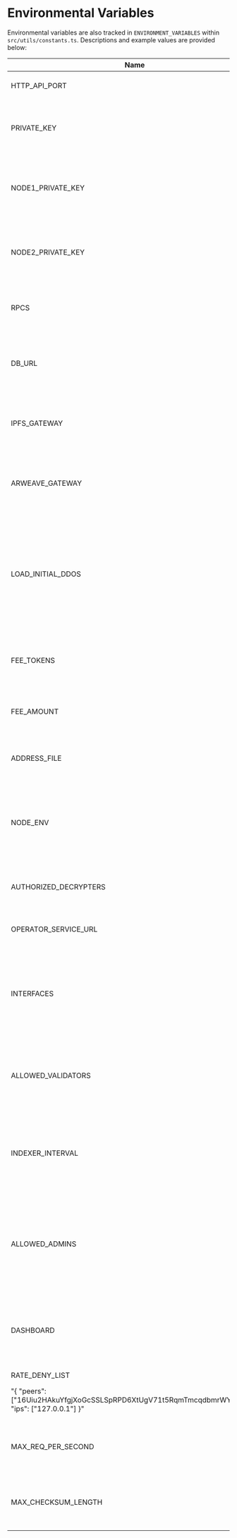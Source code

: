 # Environmental Variables

Environmental variables are also tracked in `ENVIRONMENT_VARIABLES` within `src/utils/constants.ts`. Descriptions and example values are provided below:

| Name                                                                                                   | Required                         | Example Value                                                                                                                                                                                                                | Description                                                                                                                                       |
| ------------------------------------------------------------------------------------------------------ | -------------------------------- | ---------------------------------------------------------------------------------------------------------------------------------------------------------------------------------------------------------------------------- | ------------------------------------------------------------------------------------------------------------------------------------------------- |
| HTTP_API_PORT                                                                                          | false                            | 8000                                                                                                                                                                                                                         | Port number for the HTTP API.                                                                                                                     |
| PRIVATE_KEY                                                                                            | true                             | "0x1d751ded5a32226054cd2e71261039b65afb9ee1c746d055dd699b1150a5befc"                                                                                                                                                         | The private key for the node, required for node operations.                                                                                       |
| NODE1_PRIVATE_KEY                                                                                      | false                            | "0xfd5c1ccea015b6d663618850824154a3b3fb2882c46cefb05b9a93fea8c3d215"                                                                                                                                                         | Used on test environments, specifically CI, represents the private key for node 1.                                                                |
| NODE2_PRIVATE_KEY                                                                                      | false                            | "0x1263dc73bef43a9da06149c7e598f52025bf4027f1d6c13896b71e81bb9233fb"                                                                                                                                                         | Used on test environments, specifically CI, represents the private key for node 2.                                                                |
| RPCS                                                                                                   | false                            | "{ \"11155420\":{ \"rpc\":\"https://sepolia.optimism.io\", \"fallbackRPCs\": [\"https://public.stackup.sh/api/v1/node/optimism-sepolia\"], \"chainId\": 11155420, \"network\": \"optimism-sepolia\", \"chunkSize\": 1000 }}" | JSON object defining RPC endpoints for various networks.                                                                                          |
| DB_URL                                                                                                 | false                            | "http://localhost:8108/?apiKey=xyz"                                                                                                                                                                                          | URL for connecting to the database. Required for running a database with the node.                                                                |
| IPFS_GATEWAY                                                                                           | false                            | "https://ipfs.io/"                                                                                                                                                                                                           | The gateway URL for IPFS, used for downloading files from IPFS.                                                                                   |
| ARWEAVE_GATEWAY                                                                                        | false                            | "https://arweave.net/"                                                                                                                                                                                                       | The gateway URL for Arweave, used for downloading files from Arweave.                                                                             |
| LOAD_INITIAL_DDOS                                                                                      | false                            | false                                                                                                                                                                                                                        | If set, the node will load initial DDOs from JSON files at startup. This is useful for testing or bootstrapping the network with predefined data. |
| FEE_TOKENS                                                                                             | false                            | "{ \"1\": \"0x967da4048cD07aB37855c090aAF366e4ce1b9F48\", ...}"                                                                                                                                                              | Mapping of chain IDs to token addresses for setting fees in the network.                                                                          |
| FEE_AMOUNT                                                                                             | false                            | "{ \"amount\": 1, \"unit\": \"MB\" }"                                                                                                                                                                                        | Specifies the fee amount and unit (e.g., MB for megabytes).                                                                                       |
| ADDRESS_FILE                                                                                           | false                            | "ADDRESS_FILE=${HOME}/.ocean/ocean-contracts/artifacts/address.json"                                                                                                                                                         | File location where Ocean contract addresses are saved.                                                                                           |
| NODE_ENV                                                                                               | false                            | 'development'                                                                                                                                                                                                                | Typically used to specify the environment (e.g., development, production) the node is running in.                                                 |
| AUTHORIZED_DECRYPTERS                                                                                  | false                            | "['0xe2DD09d719Da89e5a3D0F2549c7E24566e947260']                                                                                                                                                                              | A JSON array of addresses that are authorized to decrypt data.                                                                                    |
| OPERATOR_SERVICE_URL                                                                                   | false                            | "[\"http://example.c2d.cluster1.com\",\"http://example.cd2.cluster2.com\"]"                                                                                                                                                  | Configures C2D cluster URLs for the node.                                                                                                         |
| INTERFACES                                                                                             | false                            | "[\"HTTP\",\"P2P\"]"                                                                                                                                                                                                         | Network interfaces the node supports, e.g., HTTP and P2P. By default, if not specified, both are supported.                                       |
| ALLOWED_VALIDATORS                                                                                     | false                            | "[\"0x123\",\"0x456\"]"                                                                                                                                                                                                      | Array of addresses for allowed validators to verify asset signatures before indexing.                                                             |
| INDEXER_INTERVAL                                                                                       | false                            | 10000                                                                                                                                                                                                                        | Sets the interval in milliseconds for the indexer to crawl. The default is 30 seconds if not set.                                                 |
| ALLOWED_ADMINS                                                                                         | false                            | "[\"0x967da4048cD07aB37855c090aAF366e4ce1b9F48\",\"0x388C818CA8B9251b393131C08a736A67ccB19297\"]"                                                                                                                            | Sets the public address of accounts which have access to admin endpoints e.g. shutting down the node.                                             |
| DASHBOARD                                                                                              | false                            | "false"                                                                                                                                                                                                                      | If `false` the dashboard will not run. If not set or `true` the dashboard will start with the node.                                               |
|                                                                                                        |
| RATE_DENY_LIST                                                                                         | false                            |
| "{ \"peers\": [\"16Uiu2HAkuYfgjXoGcSSLSpRPD6XtUgV71t5RqmTmcqdbmrWY9MJo\"], \"ips\": [\"127.0.0.1\"] }" | blocked list of ips and peer ids |
| MAX_REQ_PER_SECOND                                                                                     | false                            | 3                                                                                                                                                                                                                            | number of requests per second allowed by the same client                                                                                          |
| MAX_CHECKSUM_LENGTH                                                                                    | false                            | 10                                                                                                                                                                                                                           | define the maximum length for a file if checksum is required (Mb)                                                                                 |
